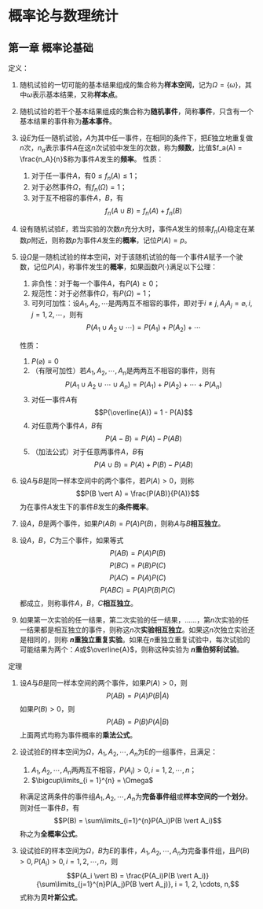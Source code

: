 # 概率论与数理统计

## 第一章 概率论基础

定义：

1. 随机试验的一切可能的基本结果组成的集合称为**样本空间**，记为$\Omega = \{\omega\}$，其中$\omega$表示基本结果，又称**样本点**。
2. 随机试验的若干个基本结果组成的集合称为**随机事件**，简称**事件**，只含有一个基本结果的事件称为**基本事件**。
3. 设$E$为任一随机试验，$A$为其中任一事件，在相同的条件下，把$E$独立地重复做$n$次，$n_a$表示事件$A$在这$n$次试验中发生的次数，称为**频数**，比值$f_a(A) = \frac{n_A}{n}$称为事件$A$发生的**频率**。
   性质：
   1. 对于任一事件$A$，有$0 \leq f_n(A) \leq 1$；
   2. 对于必然事件$\Omega$，有$f_n(\Omega) = 1$；
   3. 对于互不相容的事件$A$，$B$，有 $$f_n(A \cup B) = f_n(A) + f_n(B)$$

4. 设有随机试验$E$，若当实验的次数$n$充分大时，事件$A$发生的频率$f_n(A)$稳定在某数$p$附近，则称数$p$为事件$A$发生的**概率**，记位$P(A) = p$。
5. 设$\Omega$是一随机试验的样本空间，对于该随机试验的每一个事件$A$赋予一个驶数，记位$P(A)$，称事件发生的**概率**，如果函数$P(\cdot)$满足以下公理：
   1. 非负性：对于每一个事件$A$，有$P(A) \geqslant 0$；
   2. 规范性：对于必然事件$\Omega$，有$P(\Omega) = 1$；
   3. 可列可加性：设$A_1, A_2, \cdots$是两两互不相容的事件，即对于$i \neq j, A_iA_j = \varnothing, i,j = 1, 2, \cdots$，则有 $$P(A_1 \cup A_2 \cup \cdots) = P(A_1) + P(A_2) + \cdots$$

   性质：
   1. $P(\varnothing) = 0$
   2. （有限可加性）若$A_1, A_2, \cdots, A_n$是两两互不相容的事件，则有 $$P(A_1 \cup A_2 \cup \cdots \cup A_n) = P(A_1) + P(A_2) + \cdots + P(A_n)$$
   3. 对任一事件$A$有 $$P(\overline{A}) = 1 - P(A)$$
   4. 对任意两个事件$A$，$B$有 $$P(A - B) = P(A) - P(AB)$$
   5. （加法公式）对于任意两事件$A$，$B$有 $$P(A \cup B) = P(A) + P(B) - P(AB)$$

6. 设$A$与$B$是同一样本空间中的两个事件，若$P(A) > 0$，则称 $$P(B \vert A) = \frac{P(AB)}{P(A)}$$ 为在事件$A$发生下的事件$B$发生的**条件概率**。
7. 设$A$，$B$是两个事件，如果$P(AB) = P(A)P(B)$，则称$A$与$B$**相互独立**。
8. 设$A$，$B$，$C$为三个事件，如果等式 $$P(AB) = P(A)P(B)$$ $$P(BC) = P(B)P(C)$$ $$P(AC) = P(A)P(C)$$ $$P(ABC) = P(A)P(B)P(C)$$ 都成立，则称事件$A$，$B$，$C$**相互独立**。
9. 如果第一次实验的任一结果，第二次实验的任一结果，……，第$n$次实验的任一结果都是相互独立的事件，则称这$n$次**实验相互独立**。如果这$n$次独立实验还是相同的，则称 **$n$重独立重复实验**。如果在$n$重独立重复试验中，每次试验的可能结果为两个：$A$或$\overline{A}$，则称这种实验为 **$n$重伯努利试验**。

定理

1. 设$A$与$B$是同一样本空间的两个事件，如果$P(A) > 0$，则 $$P(AB) = P(A)P(B \vert A)$$ 如果$P(B) > 0$，则 $$P(AB) = P(B)P(A \vert B)$$ 上面两式均称为事件概率的**乘法公式**。
2. 设试验$E$的样本空间为$\Omega$，$A_1, A_2, \cdots, A_n$为E的一组事件，且满足：
   1. $A_1, A_2, \cdots, A_n$两两互不相容，$P(A_i) > 0, i = 1, 2, \cdots, n$；
   2. $\bigcup\limits_{i = 1}^{n} = \Omega$

   称满足这两条件的事件组$A_1, A_2, \cdots, A_n$为**完备事件组**或**样本空间的一个划分**。
   则对任一事件$B$，有 $$P(B) = \sum\limits_{i=1}^{n}P(A_i)P(B \vert A_i)$$ 称之为**全概率公式**。

3. 设试验$E$的样本空间为$\Omega$，$B$为$E$的事件，$A_1, A_2, \cdots, A_n$为完备事件组，且$P(B) > 0, P(A_i) > 0, i = 1, 2, \cdots, n$，则 $$P(A_i \vert B) = \frac{P(A_i)P(B \vert A_i)}{\sum\limits_{j=1}^{n}P(A_j)P(B \vert A_j)}, i = 1, 2, \cdots, n,$$ 式称为**贝叶斯公式**。
